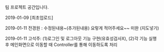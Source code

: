 팀 프로젝트 공간입니다.

2019-01-09 [최초업로드]

2019-01-11 전경원 : 수정된내용~(추가된내용) 요렇게 적어주세요~~ 미완 (지도넣기)

2019-01-11 고석주: (1)로그인 및 로그아웃 기능 구현(유효성검사X),
					(2)각 기능 실행 후 메인화면으로 이동할 때 Controller를 통해 이동하도록 처리